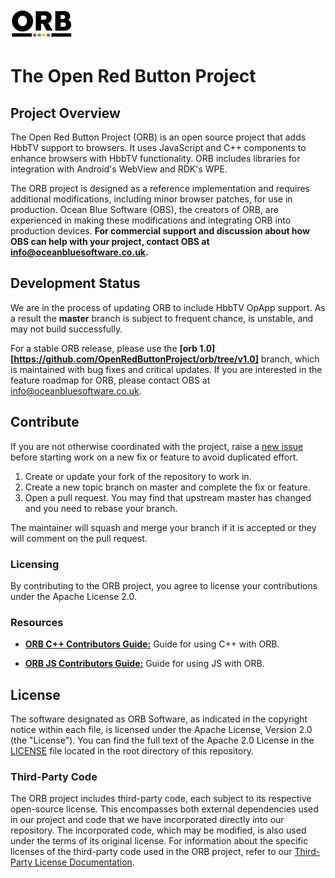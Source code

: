 ![Logo](external/logo.png)

# The Open Red Button Project

## Project Overview

The Open Red Button Project (ORB) is an open source project that adds HbbTV support to browsers. It uses JavaScript and C++ components to enhance browsers with HbbTV functionality. ORB includes libraries for integration with Android's WebView and RDK's WPE.

The ORB project is designed as a reference implementation and requires additional modifications, including minor browser patches, for use in production. Ocean Blue Software (OBS), the creators of ORB, are experienced in making these modifications and integrating ORB into production devices. **For commercial support and discussion about how OBS can help with your project, contact OBS at [info@oceanbluesoftware.co.uk](mailto:info@oceanbluesoftware.co.uk).**

## Development Status
We are in the process of updating ORB to include HbbTV OpApp support. As a result the **master** branch is subject to frequent chance, is unstable, and may not build successfully. 

For a stable ORB release, please use the **[orb 1.0][https://github.com/OpenRedButtonProject/orb/tree/v1.0]** branch, which is maintained with bug fixes and critical updates.  If you are interested in the feature roadmap for ORB, please contact OBS at [info@oceanbluesoftware.co.uk](mailto:info@oceanbluesoftware.co.uk).

## Contribute

If you are not otherwise coordinated with the project, raise a [new issue](https://github.com/OpenRedButtonProject/Orb/issues) before starting work on a new fix or feature to avoid duplicated effort.

1. Create or update your fork of the repository to work in.
2. Create a new topic branch on master and complete the fix or feature.
3. Open a pull request. You may find that upstream master has changed and you need to rebase your branch.

The maintainer will squash and merge your branch if it is accepted or they will comment on the pull request.

### Licensing

By contributing to the ORB project, you agree to license your contributions under the Apache License 2.0.

### Resources

* **[ORB C++ Contributors Guide:](https://docs.google.com/document/d/13p6xlcCEkHy__YcaARlAoBQlYd7wqlK4wuEdK13HFds/edit#heading=h.udkzp62bhb46)** Guide for using C++ with ORB.

* **[ORB JS Contributors Guide:](https://docs.google.com/document/d/1OD_ef2eRkz5zv0s7zxmEeH7byhfzPerCL2KPecoTgiQ/edit#heading=h.yfs4lfa8guly)** Guide for using JS with ORB.

## License

The software designated as ORB Software, as indicated in the copyright notice within each file, is licensed under the Apache License, Version 2.0 (the "License"). You can find the full text of the Apache 2.0 License in the [LICENSE](LICENSE) file located in the root directory of this repository.

### Third-Party Code

The ORB project includes third-party code, each subject to its respective open-source license. This encompasses both external dependencies used in our project and code that we have incorporated directly into our repository. The incorporated code, which may be modified, is also used under the terms of its original license. For information about the specific licenses of the third-party code used in the ORB project, refer to our [Third-Party License Documentation](https://docs.google.com/spreadsheets/d/1EuSlycGPBrmEw95TKbG6eeVBz1pkjQXIpYR6IvluAP8/).

